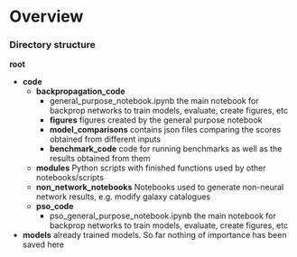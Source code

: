 # Overview
### Directory structure
**root**
  - **code**
    - **backpropagation_code**
      - general_purpose_notebook.ipynb 
      the main notebook for backprop networks to train models, evaluate, create figures, etc
      - **figures**
      figures created by the general purpose notebook
      - **model_comparisons**
      contains json files comparing the scores obtained from different inputs
      - **benchmark_code**
      code for running benchmarks as well as the results obtained from them
    - **modules** 
    Python scripts with finished functions used by other notebooks/scripts
    - **non_network_notebooks** 
    Notebooks used to generate non-neural network results, e.g. modify galaxy catalogues
    - **pso_code**
      - pso_general_purpose_notebook.ipynb
      the main notebook for backprop networks to train models, evaluate, create figures, etc
  - **models**
  already trained models. So far nothing of importance has been saved here